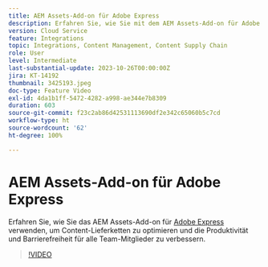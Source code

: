 ```yaml
---
title: AEM Assets-Add-on für Adobe Express
description: Erfahren Sie, wie Sie mit dem AEM Assets-Add-on für Adobe Express Content-Lieferketten optimieren und so die Produktivität und Barrierefreiheit für alle Team-Mitglieder verbessern.
version: Cloud Service
feature: Integrations
topic: Integrations, Content Management, Content Supply Chain
role: User
level: Intermediate
last-substantial-update: 2023-10-26T00:00:00Z
jira: KT-14192
thumbnail: 3425193.jpeg
doc-type: Feature Video
exl-id: 4da1b1ff-5472-4282-a998-ae344e7b8309
duration: 603
source-git-commit: f23c2ab86d42531113690df2e342c65060b5c7cd
workflow-type: ht
source-wordcount: '62'
ht-degree: 100%

---
```


# AEM Assets-Add-on für Adobe Express

Erfahren Sie, wie Sie das AEM Assets-Add-on für [Adobe Express](https://www.adobe.com/de/express/) verwenden, um Content-Lieferketten zu optimieren und die Produktivität und Barrierefreiheit für alle Team-Mitglieder zu verbessern.

>[!VIDEO](https://video.tv.adobe.com/v/3425193/?learn=on)
